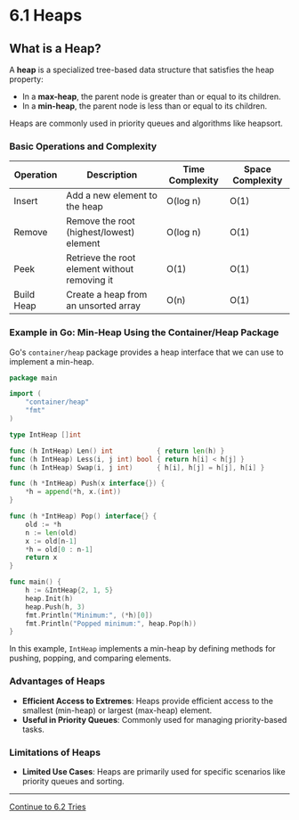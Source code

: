 
# 6.1 Heaps

## What is a Heap?

A **heap** is a specialized tree-based data structure that satisfies the heap property:
- In a **max-heap**, the parent node is greater than or equal to its children.
- In a **min-heap**, the parent node is less than or equal to its children.

Heaps are commonly used in priority queues and algorithms like heapsort.

### Basic Operations and Complexity

| Operation   | Description                                    | Time Complexity | Space Complexity |
|-------------|------------------------------------------------|-----------------|------------------|
| Insert      | Add a new element to the heap                  | O(log n)        | O(1)             |
| Remove      | Remove the root (highest/lowest) element       | O(log n)        | O(1)             |
| Peek        | Retrieve the root element without removing it  | O(1)            | O(1)             |
| Build Heap  | Create a heap from an unsorted array           | O(n)            | O(1)             |

### Example in Go: Min-Heap Using the Container/Heap Package

Go's `container/heap` package provides a heap interface that we can use to implement a min-heap.

```go
package main

import (
    "container/heap"
    "fmt"
)

type IntHeap []int

func (h IntHeap) Len() int           { return len(h) }
func (h IntHeap) Less(i, j int) bool { return h[i] < h[j] }
func (h IntHeap) Swap(i, j int)      { h[i], h[j] = h[j], h[i] }

func (h *IntHeap) Push(x interface{}) {
    *h = append(*h, x.(int))
}

func (h *IntHeap) Pop() interface{} {
    old := *h
    n := len(old)
    x := old[n-1]
    *h = old[0 : n-1]
    return x
}

func main() {
    h := &IntHeap{2, 1, 5}
    heap.Init(h)
    heap.Push(h, 3)
    fmt.Println("Minimum:", (*h)[0])
    fmt.Println("Popped minimum:", heap.Pop(h))
}
```

In this example, `IntHeap` implements a min-heap by defining methods for pushing, popping, and comparing elements.

### Advantages of Heaps

- **Efficient Access to Extremes**: Heaps provide efficient access to the smallest (min-heap) or largest (max-heap) element.
- **Useful in Priority Queues**: Commonly used for managing priority-based tasks.

### Limitations of Heaps

- **Limited Use Cases**: Heaps are primarily used for specific scenarios like priority queues and sorting.

---

[Continue to 6.2 Tries](./6_2_Tries.md)
